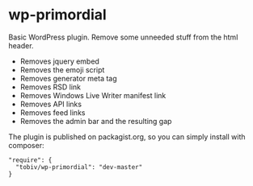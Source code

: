 # wp-primordial
Basic WordPress plugin. Remove some unneeded stuff from the html header.

* Removes jquery embed
* Removes the emoji script
* Removes generator meta tag
* Removes RSD link
* Removes Windows Live Writer manifest link
* Removes API links
* Removes feed links
* Removes the admin bar and the resulting gap

The plugin is published on packagist.org, so you can simply install with composer:

    "require": {
      "tobiv/wp-primordial": "dev-master"
    }

